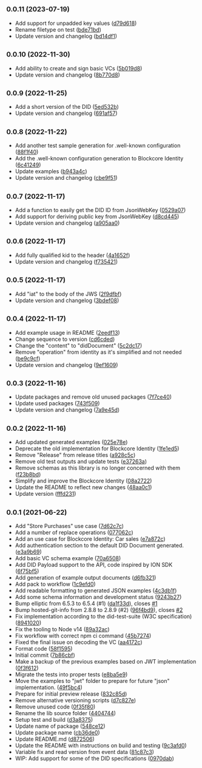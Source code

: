 ## <small>0.0.11 (2023-07-19)</small>

* Add support for unpadded key values ([d79d618](https://github.com/block-core/blockcore-identity/commit/d79d618))
* Rename filetype on test ([bde71bd](https://github.com/block-core/blockcore-identity/commit/bde71bd))
* Update version and changelog ([bd14df1](https://github.com/block-core/blockcore-identity/commit/bd14df1))



## <small>0.0.10 (2022-11-30)</small>

* Add ability to create and sign basic VCs ([5b019d8](https://github.com/block-core/blockcore-identity/commit/5b019d8))
* Update version and changelog ([8b770d8](https://github.com/block-core/blockcore-identity/commit/8b770d8))



## <small>0.0.9 (2022-11-25)</small>

* Add a short version of the DID ([5ed532b](https://github.com/block-core/blockcore-identity/commit/5ed532b))
* Update version and changelog ([691af57](https://github.com/block-core/blockcore-identity/commit/691af57))



## <small>0.0.8 (2022-11-22)</small>

* Add another test sample generation for .well-known configuration ([88f1f40](https://github.com/block-core/blockcore-identity/commit/88f1f40))
* Add the .well-known configuration generation to Blockcore Identity ([6c41249](https://github.com/block-core/blockcore-identity/commit/6c41249))
* Update examples ([b943a4c](https://github.com/block-core/blockcore-identity/commit/b943a4c))
* Update version and changelog ([cbe9f51](https://github.com/block-core/blockcore-identity/commit/cbe9f51))



## <small>0.0.7 (2022-11-17)</small>

* Add a function to easily get the DID ID from JsonWebKey ([0529a07](https://github.com/block-core/blockcore-identity/commit/0529a07))
* Add support for deriving public key from JsonWebKey ([d8cd445](https://github.com/block-core/blockcore-identity/commit/d8cd445))
* Update version and changelog ([a905aa0](https://github.com/block-core/blockcore-identity/commit/a905aa0))



## <small>0.0.6 (2022-11-17)</small>

* Add fully qualified kid to the header ([4a1652f](https://github.com/block-core/blockcore-identity/commit/4a1652f))
* Update version and changelog ([f735421](https://github.com/block-core/blockcore-identity/commit/f735421))



## <small>0.0.5 (2022-11-17)</small>

* Add "iat" to the body of the JWS ([2f9dfbf](https://github.com/block-core/blockcore-identity/commit/2f9dfbf))
* Update version and changelog ([3bdef08](https://github.com/block-core/blockcore-identity/commit/3bdef08))



## <small>0.0.4 (2022-11-17)</small>

* Add example usage in README ([2eedf13](https://github.com/block-core/blockcore-identity/commit/2eedf13))
* Change sequence to version ([cd6cded](https://github.com/block-core/blockcore-identity/commit/cd6cded))
* Change the "content" to "didDocument" ([5c2dc17](https://github.com/block-core/blockcore-identity/commit/5c2dc17))
* Remove "operation" from identity as it's simplified and not needed ([be9c9cf](https://github.com/block-core/blockcore-identity/commit/be9c9cf))
* Update version and changelog ([9ef1609](https://github.com/block-core/blockcore-identity/commit/9ef1609))



## <small>0.0.3 (2022-11-16)</small>

* Update packages and remove old unused packages ([7f7ce40](https://github.com/block-core/blockcore-identity/commit/7f7ce40))
* Update used packages ([743f509](https://github.com/block-core/blockcore-identity/commit/743f509))
* Update version and changelog ([7a9e45d](https://github.com/block-core/blockcore-identity/commit/7a9e45d))



## <small>0.0.2 (2022-11-16)</small>

* Add updated generated examples ([025e78e](https://github.com/block-core/blockcore-identity/commit/025e78e))
* Deprecate the old implementation for Blockcore Identity ([1fe1ed5](https://github.com/block-core/blockcore-identity/commit/1fe1ed5))
* Remove "Release" from release titles ([a928c5c](https://github.com/block-core/blockcore-identity/commit/a928c5c))
* Remove old test outputs and update tests ([e37263a](https://github.com/block-core/blockcore-identity/commit/e37263a))
* Remove schemas as this library is no longer concerned with them ([f23b8bd](https://github.com/block-core/blockcore-identity/commit/f23b8bd))
* Simplify and improve the Blockcore Identity ([08a2722](https://github.com/block-core/blockcore-identity/commit/08a2722))
* Update the README to reflect new changes ([48aa0c1](https://github.com/block-core/blockcore-identity/commit/48aa0c1))
* Update version ([fffd231](https://github.com/block-core/blockcore-identity/commit/fffd231))



## <small>0.0.1 (2021-06-22)</small>

* Add "Store Purchases" use case ([7d62c7c](https://github.com/block-core/blockcore-identity/commit/7d62c7c))
* Add a number of replace operations ([077062c](https://github.com/block-core/blockcore-identity/commit/077062c))
* Add an use case for Blockcore Identity: Car sales ([e7a872c](https://github.com/block-core/blockcore-identity/commit/e7a872c))
* Add authentication section to the default DID Document generated. ([e3a9b69](https://github.com/block-core/blockcore-identity/commit/e3a9b69))
* Add basic VC schema example ([70a6508](https://github.com/block-core/blockcore-identity/commit/70a6508))
* Add DID Payload support to the API, code inspired by ION SDK ([6f75bf5](https://github.com/block-core/blockcore-identity/commit/6f75bf5))
* Add generation of example output documents ([d6fb321](https://github.com/block-core/blockcore-identity/commit/d6fb321))
* Add pack to workflow ([1c9efd0](https://github.com/block-core/blockcore-identity/commit/1c9efd0))
* Add readable formatting to generated JSON examples ([4c3db1f](https://github.com/block-core/blockcore-identity/commit/4c3db1f))
* Add some schema information and development status ([9243b27](https://github.com/block-core/blockcore-identity/commit/9243b27))
* Bump elliptic from 6.5.3 to 6.5.4 (#1) ([da1f33d](https://github.com/block-core/blockcore-identity/commit/da1f33d)), closes [#1](https://github.com/block-core/blockcore-identity/issues/1)
* Bump hosted-git-info from 2.8.8 to 2.8.9 (#2) ([96f4bd9](https://github.com/block-core/blockcore-identity/commit/96f4bd9)), closes [#2](https://github.com/block-core/blockcore-identity/issues/2)
* Fix implementation according to the did-test-suite (W3C specification) ([8941020](https://github.com/block-core/blockcore-identity/commit/8941020))
* Fix the tooling to Node v14 ([89a32ac](https://github.com/block-core/blockcore-identity/commit/89a32ac))
* Fix workflow with correct npm ci command ([45b7274](https://github.com/block-core/blockcore-identity/commit/45b7274))
* Fixed the final issue on decoding the VC ([aa4172c](https://github.com/block-core/blockcore-identity/commit/aa4172c))
* Format code ([58f1595](https://github.com/block-core/blockcore-identity/commit/58f1595))
* Initial commit ([7b86cbf](https://github.com/block-core/blockcore-identity/commit/7b86cbf))
* Make a backup of the previous examples based on JWT implementation ([0f3f612](https://github.com/block-core/blockcore-identity/commit/0f3f612))
* Migrate the tests into proper tests ([e8ba5e9](https://github.com/block-core/blockcore-identity/commit/e8ba5e9))
* Move the examples to "jwt" folder to prepare for future "json" implementation. ([49f5bc4](https://github.com/block-core/blockcore-identity/commit/49f5bc4))
* Prepare for initial preview release ([832c85d](https://github.com/block-core/blockcore-identity/commit/832c85d))
* Remove alternative versioning scripts ([d7c827e](https://github.com/block-core/blockcore-identity/commit/d7c827e))
* Remove unused code ([0f35f80](https://github.com/block-core/blockcore-identity/commit/0f35f80))
* Rename the lib source folder ([4404744](https://github.com/block-core/blockcore-identity/commit/4404744))
* Setup test and build ([d3a8375](https://github.com/block-core/blockcore-identity/commit/d3a8375))
* Update name of package ([548ce12](https://github.com/block-core/blockcore-identity/commit/548ce12))
* Update package name ([cb36de0](https://github.com/block-core/blockcore-identity/commit/cb36de0))
* Update README.md ([d872506](https://github.com/block-core/blockcore-identity/commit/d872506))
* Update the README with instructions on build and testing ([9c3afd0](https://github.com/block-core/blockcore-identity/commit/9c3afd0))
* Variable fix and read version from event data ([81c87c3](https://github.com/block-core/blockcore-identity/commit/81c87c3))
* WIP: Add support for some of the DID specifications ([0970dab](https://github.com/block-core/blockcore-identity/commit/0970dab))



